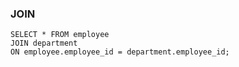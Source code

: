 
### JOIN
```
SELECT * FROM employee 
JOIN department 
ON employee.employee_id = department.employee_id;
```